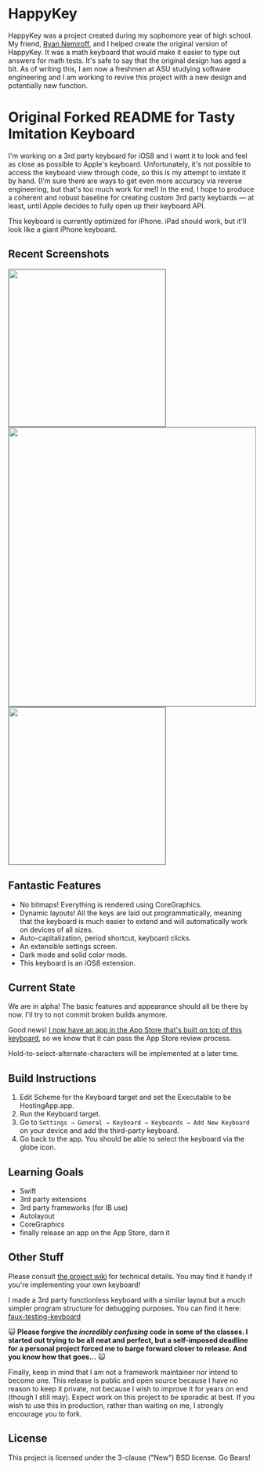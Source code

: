 # HappyKey

HappyKey was a project created during my sophomore year of high school. My friend, [Ryan Nemiroff](http://github.com/RyGuy101), and I helped create the original version of HappyKey. It was a math keyboard that would make it easier to type out answers for math tests. It's safe to say that the original design has aged a bit. As of writing this, I am now a freshmen at ASU studying software engineering and I am working to revive this project with a new design and potentially new function. 

# Original Forked README for Tasty Imitation Keyboard

I'm working on a 3rd party keyboard for iOS8 and I want it to look and feel as close as possible to Apple's keyboard. Unfortunately, it's not possible to access the keyboard view through code, so this is my attempt to imitate it by hand. (I'm sure there are ways to get even more accuracy via reverse engineering, but that's too much work for me!) In the end, I hope to produce a coherent and robust baseline for creating custom 3rd party keybards — at least, until Apple decides to fully open up their keyboard API.

This keyboard is currently optimized for iPhone. iPad should work, but it'll look like a giant iPhone keyboard.

## Recent Screenshots

<img style="border: gray 1px solid;" width="320px" src="./Screenshot-Portrait.png"></img>
<img style="border: gray 1px solid;" width="568px" src="./Screenshot-Landscape.png"></img>
<img style="border: gray 1px solid;" width="320px" src="./Settings-Portrait.png"></img>

## Fantastic Features

* No bitmaps! Everything is rendered using CoreGraphics.
* Dynamic layouts! All the keys are laid out programmatically, meaning that the keyboard is much easier to extend and will automatically work on devices of all sizes.
* Auto-capitalization, period shortcut, keyboard clicks.
* An extensible settings screen.
* Dark mode and solid color mode.
* This keyboard is an iOS8 extension.

## Current State

We are in alpha! The basic features and appearance should all be there by now. I'll try to not commit broken builds anymore.

Good news! [I now have an app in the App Store that's built on top of this keyboard](http://translit-keyboard.archagon.net), so we know that it can pass the App Store review process.

Hold-to-select-alternate-characters will be implemented at a later time.

## Build Instructions

1. Edit Scheme for the Keyboard target and set the Executable to be HostingApp.app.
2. Run the Keyboard target.
3. Go to `Settings → General → Keyboard → Keyboards → Add New Keyboard` on your device and add the third-party keyboard.
4. Go back to the app. You should be able to select the keyboard via the globe icon.

## Learning Goals

* Swift
* 3rd party extensions
* 3rd party frameworks (for IB use)
* Autolayout
* CoreGraphics
* finally release an app on the App Store, darn it

## Other Stuff

Please consult [the project wiki](https://github.com/archagon/tasty-imitation-keyboard/wiki) for technical details. You may find it handy if you're implementing your own keyboard!

I made a 3rd party functionless keyboard with a similar layout but a much simpler program structure for debugging purposes. You can find it here: [faux-testing-keyboard](https://github.com/archagon/faux-testing-keyboard)

🙀 **Please forgive the *incredibly confusing* code in some of the classes. I started out trying to be all neat and perfect, but a self-imposed deadline for a personal project forced me to barge forward closer to release. And you know how that goes...** 🙀

Finally, keep in mind that I am not a framework maintainer nor intend to become one. This release is public and open source because I have no reason to keep it private, not because I wish to improve it for years on end (though I still may). Expect work on this project to be sporadic at best. If you wish to use this in production, rather than waiting on me, I strongly encourage you to fork.

## License

This project is licensed under the 3-clause ("New") BSD license. Go Bears!

